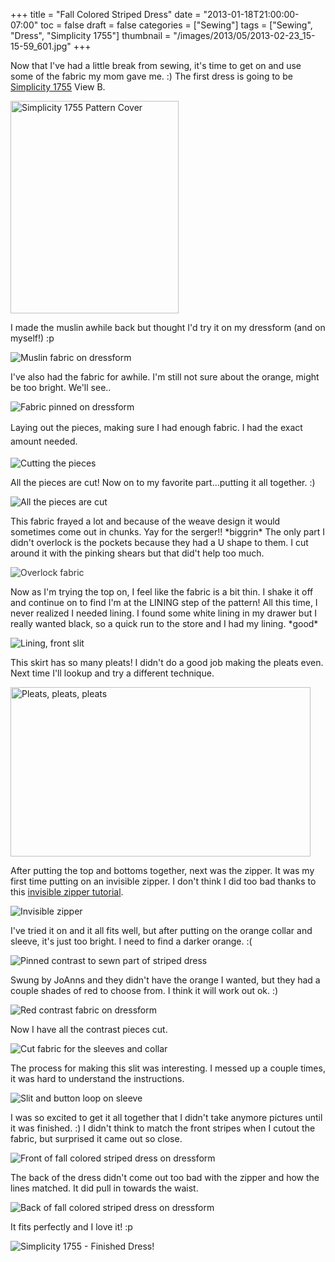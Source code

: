 +++
title = "Fall Colored Striped Dress"
date = "2013-01-18T21:00:00-07:00"
toc = false
draft = false
categories = ["Sewing"]
tags = ["Sewing", "Dress", "Simplicity 1755"]
thumbnail = "/images/2013/05/2013-02-23_15-15-59_601.jpg"
+++
<p>Now that I've had a little break from sewing, it's time to get on and use some of the fabric my mom gave me. :) The first dress is going to be <a href="http://www.simplicity.com/p-7919-misses-miss-petite-dresses-leanne-marshall-collection.aspx#" target="_blank">Simplicity 1755</a> View B.</p>
<p><img alt="Simplicity 1755 Pattern Cover" src="/images/2013/01/simplicity_1755.png" style="width: 269px; height: 340px;" title=""></a></p>
<p>I made the muslin awhile back but thought I'd try it on my dressform (and on myself!)&nbsp;:p</p>
<p><img alt="Muslin fabric on dressform" src="/images/2013/01/2013-01-17_20-22-57_484.jpg" title="I made the muslin awhile back but thought I&amp;#039;d try it on my dressform (and on myself!)"></a></p>
<p>I've also had the fabric for awhile. I'm still not sure about the orange, might be too bright. We'll see..</p>
<p><img alt="Fabric pinned on dressform" src="/images/2013/01/2013-01-17_19-38-34_553.jpg" title="I&amp;#039;ve also had the fabric for awhile. I&amp;#039;m still not sure about the orange, might be too bright."></a></p>
<p><span style="line-height: 1.6em;">Laying out the pieces, making sure I had enough fabric.&nbsp;I had the exact amount needed.</span></p>
<p><img alt="Cutting the pieces" src="/images/2013/01/2013-01-18_18-34-59_168.jpg" title="Laying out the pieces, making sure I had enough fabric."></a></p>
<p>All the pieces are cut! Now on to my favorite part...putting it all together. :)</p>
<p><img alt="All the pieces are cut" src="/images/2013/01/2013-01-19_12-53-50_625.jpg" title="All the pieces are cut!"></a></p>
<p>This fabric frayed a lot and&nbsp;because of the weave design it would sometimes come out in chunks. Yay for the serger!!&nbsp;*biggrin*&nbsp;The only part I didn't overlock is the pockets because they had a U shape to them. I cut around it with the pinking shears but that did't help too much.</p>
<p><img alt="Overlock fabric" src="/images/2013/01/IMG_20130122_204328.jpg" style="opacity: 0.9;" title="This fabric frayed a lot and because of the weave design it would sometimes come out in chunks. Yay for the serger!!"></a></p>
<p>Now as I'm trying the top on, I feel like the fabric is a bit thin. I shake it off and continue on to find I'm at&nbsp;the LINING step of the pattern! All this time, I never realized I needed lining.&nbsp;I found some white lining in my drawer but I really wanted black, so a quick run to the store and I had my lining. *good*</p>
<p><img alt="Lining, front slit" src="/images/2013/01/012213203446.jpg" title="Lining for the top of the dress"></a></p>
<p>This skirt has so many pleats! I didn't do a good job making the pleats&nbsp;even. Next time&nbsp;I'll lookup and try a different technique.</p>
<p><img alt="Pleats, pleats, pleats" src="/images/2013/01/IMG_20130123_192954.jpg" style="width: 480px; height: 271px;" title="Pleats, pleats everywhere..."></a></p>
<p>After putting the top and bottoms together, next was the zipper. It was my first time putting on an invisible zipper.&nbsp;I don't think I did too bad thanks to this&nbsp;<a href="http://www.youtube.com/watch?v=UzVLRsoOVzY" target="_blank">invisible zipper tutorial</a>.</p>
<p><img alt="Invisible zipper" src="/images/2013/01/2013-01-30_21-58-02_999.jpg" title="It was my first time putting on an invisible zipper."></a></p>
<p>I've tried it on and it all fits well, but after putting on the orange collar&nbsp;and sleeve, it's just too bright. I need to find a darker orange. :(</p>
<p><img alt="Pinned contrast to sewn part of striped dress" src="/images/2013/01/2013-01-30_22-01-05_789.jpg" title="The dress fits well, but after putting on the orange collar and sleeve, it&amp;#039;s just too bright."></a></p>
<p>Swung by JoAnns and they didn't have the orange I wanted, but they had a couple shades of red to choose from.&nbsp;I think it will work out ok. :)</p>
<p><img alt="Red contrast fabric on dressform" src="/images/2013/02/2013-02-14_18-57-05_347.jpg" title="Found red fabric at the store, I think I like it."></a></p>
<p>Now I have all the contrast pieces cut.</p>
<p><img alt="Cut fabric for the sleeves and collar" src="/images/2013/02/fall-colored-striped-dress-contrast-cutout.jpg" title="Cut fabric for the sleeves and collar"></a></p>
<p>The process for making this slit was interesting. I messed up a couple times, it was hard to understand the instructions.</p>
<p><img alt="Slit and button loop on sleeve" src="/images/2013/02/fall-colored-striped-dress-sleeve-loop.jpg" title="It was really cool to see how to make a slit like this"></a></p>
<p>I was so excited to get it all together that I didn't take anymore pictures until it was finished. :)&nbsp;I didn't think to match the front stripes when I cutout the fabric, but surprised it came out so close.</p>
<p><img alt="Front of fall colored striped dress on dressform" src="/images/2013/03/fall-colored-striped-dress-01.jpg" title="Fall Colored Striped Dress - front"></a></p>
<p>The back of the dress didn't come out too bad with the zipper and how the lines matched. It did pull in towards the waist.</p>
<p><img alt="Back of fall colored striped dress on dressform" src="/images/2013/03/fall-colored-striped-dress-back.jpg" title="Fall Colored Striped Dress - back"></a></p>
<p>It fits perfectly and I love it!&nbsp;:p</p>
<p><img alt="Simplicity 1755 - Finished Dress!" src="/images/2013/05/2013-02-23_15-15-59_601.jpg" title="I wore the dress to a birthday party. My heels were digging into the grass."></a></p>